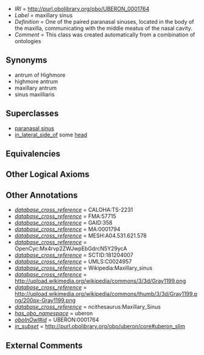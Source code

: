 * *IRI* = http://purl.obolibrary.org/obo/UBERON_0001764
 * *Label* = maxillary sinus
 * *Definition* = One of the paired paranasal sinuses, located in the body of the maxilla, communicating with the middle meatus of the nasal cavity.
 * *Comment* = This class was created automatically from a combination of ontologies

## Synonyms

 * antrum of Highmore
 * highmore antrum
 * maxillary antrum
 * sinus maxilliaris

## Superclasses

 * [paranasal sinus](../../UBERON/25/UBERON_0001825.md)
 * [in_lateral_side_of](../../BSPO/26/BSPO_0000126.md) some [head](../../UBERON/33/UBERON_0000033.md)

## Equivalencies


## Other Logical Axioms


## Other Annotations

 * *[database_cross_reference](../../ef/oboInOwl#hasDbXref.md)* = CALOHA:TS-2231
 * *[database_cross_reference](../../ef/oboInOwl#hasDbXref.md)* = FMA:57715
 * *[database_cross_reference](../../ef/oboInOwl#hasDbXref.md)* = GAID:358
 * *[database_cross_reference](../../ef/oboInOwl#hasDbXref.md)* = MA:0001794
 * *[database_cross_reference](../../ef/oboInOwl#hasDbXref.md)* = MESH:A04.531.621.578
 * *[database_cross_reference](../../ef/oboInOwl#hasDbXref.md)* = OpenCyc:Mx4rvp2ZWJwpEbGdrcN5Y29ycA
 * *[database_cross_reference](../../ef/oboInOwl#hasDbXref.md)* = SCTID:181204007
 * *[database_cross_reference](../../ef/oboInOwl#hasDbXref.md)* = UMLS:C0024957
 * *[database_cross_reference](../../ef/oboInOwl#hasDbXref.md)* = Wikipedia:Maxillary_sinus
 * *[database_cross_reference](../../ef/oboInOwl#hasDbXref.md)* = http://upload.wikimedia.org/wikipedia/commons/3/3d/Gray1199.png
 * *[database_cross_reference](../../ef/oboInOwl#hasDbXref.md)* = http://upload.wikimedia.org/wikipedia/commons/thumb/3/3d/Gray1199.png/200px-Gray1199.png
 * *[database_cross_reference](../../ef/oboInOwl#hasDbXref.md)* = ncithesaurus:Maxillary_Sinus
 * *[has_obo_namespace](../../ce/oboInOwl#hasOBONamespace.md)* = uberon
 * *[oboInOwl#id](../../id/oboInOwl#id.md)* = UBERON:0001764
 * *[in_subset](../../et/oboInOwl#inSubset.md)* = http://purl.obolibrary.org/obo/uberon/core#uberon_slim

## External Comments

